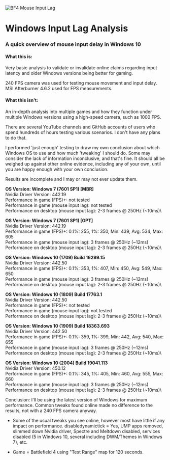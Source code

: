 ![BF4 Mouse Input Lag](/bf4_mouse_input_lag.gif)

# Windows Input Lag Analysis

### A quick overview of mouse input delay in Windows 10

#### What this is:

Very basic analysis to validate or invalidate online claims regarding input latency and older Windows versions being better for gaming.

240 FPS camera was used for testing mouse movement and input delay. MSI Afterburner 4.6.2 used for FPS measurements.


#### What this isn't:

An in-depth analysis into multiple games and how they function under multiple Windows versions using a high-speed camera, such as 1000 FPS.

There are several YouTube channels and GitHub accounts of users who spend hundreds of hours testing various scenarios. I don't have any plans to do that.

I performed 'just enough' testing to draw my own conclusion about which Windows OS to use and how much 'tweaking' I should do. Some may consider the lack of information inconclusive, and that's fine. It should all be weighed up against other online evidence, including any of your own, until you are happy enough with your own conclusion.

Results are incomplete and I may or may not ever update them.

**OS Version: Windows 7 (7601 SP1) [MBR]**\
Nvidia Driver Version: 442.19\
Performance in game (FPS)+: not tested\
Performance in game (mouse input lag): not tested\
Performance on desktop (mouse input lag): 2-3 frames @ 250Hz (~10ms)\

**OS Version: Windows 7 (7601 SP1) [GPT]**\
Nvidia Driver Version: 442.19\
Performance in game (FPS)+: 0.1%: 255, 1%: 350, Min: 439, Avg: 534, Max: 605\
Performance in game (mouse input lag): 3 frames @ 250Hz (~12ms)\
Performance on desktop (mouse input lag): 2-3 frames @ 250Hz (~10ms)\

**OS Version: Windows 10 (1709) Build 16299.15**\
Nvidia Driver Version: 442.50\
Performance in game (FPS)+: 0.1%: 353, 1%: 407, Min: 450, Avg: 549, Max: 650\
Performance in game (mouse input lag): 3 frames @ 250Hz (~12ms)\
Performance on desktop (mouse input lag): 2-3 frames @ 250Hz (~10ms)\

**OS Version: Windows 10 (1809) Build 17763.1**\
Nvidia Driver Version: 442.50\
Performance in game (FPS)+: not tested\
Performance in game (mouse input lag): not tested\
Performance on desktop (mouse input lag): 2-3 frames @ 250Hz (~10ms)\

**OS Version: Windows 10 (1909) Build 18363.693**\
Nvidia Driver Version: 442.50\
Performance in game (FPS)+: 0.1%: 359, 1%: 399, Min: 442, Avg: 540, Max: 655\
Performance in game (mouse input lag): 3 frames @ 250Hz (~12ms)\
Performance on desktop (mouse input lag): 2-3 frames @ 250Hz (~10ms)\

**OS Version: Windows 10 (2004) Build 19041.113**\
Nvidia Driver Version: 450.12\
Performance in game (FPS)+: 0.1%: 345, 1%: 405, Min: 460, Avg: 555, Max: 660\
Performance in game (mouse input lag): 3 frames @ 250Hz (~12ms)\
Performance on desktop (mouse input lag): 2-3 frames @ 250Hz (~10ms)\


Conclusion: I'll be using the latest version of Windows for maximum performance. Common tweaks found online made no difference to the results, not with a 240 FPS camera anyway.


* Some of the usual tweaks you see online, however most have little if any impact on performance. disabledynamictick = Yes, UMP apps removed, slimmed down Nvidia driver, Spectre and Meltdown disabled, services disabled (5 in Windows 10, several including DWM/Themes in Windows 7), etc.

+ Game = Battlefield 4 using "Test Range" map for 120 seconds.
